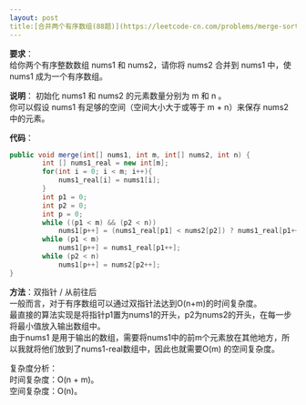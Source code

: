 ```yaml
---
layout: post
title:[合并两个有序数组(88题)](https://leetcode-cn.com/problems/merge-sorted-array/ "合并两个有序数组(88题)")
---
```

**要求**：  
给你两个有序整数数组 nums1 和 nums2，请你将 nums2 合并到 nums1 中，使 nums1 成为一个有序数组。  
  
**说明**：
初始化 nums1 和 nums2 的元素数量分别为 m 和 n 。  
你可以假设 nums1 有足够的空间（空间大小大于或等于 m + n）来保存 nums2 中的元素。  
  
  
**代码**：
```java
public void merge(int[] nums1, int m, int[] nums2, int n) {
        int [] nums1_real = new int[m];
        for(int i = 0; i < m; i++){
            nums1_real[i] = nums1[i];
        }
        int p1 = 0;
        int p2 = 0;
        int p = 0;
        while ((p1 < m) && (p2 < n))
            nums1[p++] = (nums1_real[p1] < nums2[p2]) ? nums1_real[p1++] : nums2[p2++];
        while (p1 < m)
            nums1[p++] = nums1_real[p1++];
        while (p2 < n)
            nums1[p++] = nums2[p2++];
}
```  
  
**方法**：双指针 / 从前往后  
一般而言，对于有序数组可以通过双指针法达到O(n+m)的时间复杂度。  
最直接的算法实现是将指针p1置为nums1的开头，p2为nums2的开头，在每一步将最小值放入输出数组中。  
由于nums1 是用于输出的数组，需要将nums1中的前m个元素放在其他地方，所以我就将他们放到了nums1-real数组中，因此也就需要O(m) 的空间复杂度。    
  
复杂度分析：  
时间复杂度：O(n + m)。  
空间复杂度：O(n)。    
